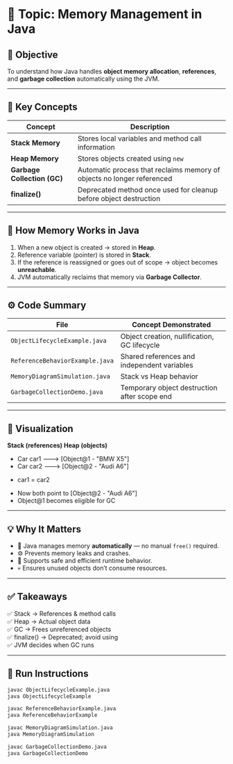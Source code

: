 # 🧩 Topic: Memory Management in Java

## 🎯 Objective
To understand how Java handles **object memory allocation**, **references**, and **garbage collection** automatically using the JVM.

---

## 📘 Key Concepts

| Concept | Description |
|----------|--------------|
| **Stack Memory** | Stores local variables and method call information |
| **Heap Memory** | Stores objects created using `new` |
| **Garbage Collection (GC)** | Automatic process that reclaims memory of objects no longer referenced |
| **finalize()** | Deprecated method once used for cleanup before object destruction |

---

## 🧠 How Memory Works in Java

1. When a new object is created → stored in **Heap**.  
2. Reference variable (pointer) is stored in **Stack**.  
3. If the reference is reassigned or goes out of scope → object becomes **unreachable**.  
4. JVM automatically reclaims that memory via **Garbage Collector**.  

---

## ⚙️ Code Summary

| File | Concept Demonstrated |
|------|----------------------|
| `ObjectLifecycleExample.java` | Object creation, nullification, GC lifecycle |
| `ReferenceBehaviorExample.java` | Shared references and independent variables |
| `MemoryDiagramSimulation.java` | Stack vs Heap behavior |
| `GarbageCollectionDemo.java` | Temporary object destruction after scope end |

---

## 🧩 Visualization

**Stack (references) Heap (objects)**

- Car car1 ---> [Object@1 - "BMW X5"]
- Car car2 ---> [Object@2 - "Audi A6"]

* car1 = car2
- Now both point to [Object@2 - "Audi A6"]
- Object@1 becomes eligible for GC


---

## 💡 Why It Matters

- 🧹 Java manages memory **automatically** — no manual `free()` required.  
- ⚙️ Prevents memory leaks and crashes.  
- 🧩 Supports safe and efficient runtime behavior.  
- 💀 Ensures unused objects don’t consume resources.

---

## ✅ Takeaways

✅ Stack → References & method calls  
✅ Heap → Actual object data  
✅ GC → Frees unreferenced objects  
✅ finalize() → Deprecated; avoid using  
✅ JVM decides when GC runs  

---

## 🏁 Run Instructions

```bash
javac ObjectLifecycleExample.java
java ObjectLifecycleExample

javac ReferenceBehaviorExample.java
java ReferenceBehaviorExample

javac MemoryDiagramSimulation.java
java MemoryDiagramSimulation

javac GarbageCollectionDemo.java
java GarbageCollectionDemo

